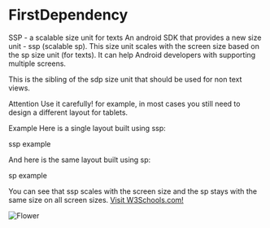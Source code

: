 # FirstDependency
SSP - a scalable size unit for texts
An android SDK that provides a new size unit - ssp (scalable sp). This size unit scales with the screen size based on the sp size unit (for texts). It can help Android developers with supporting multiple screens.

This is the sibling of the sdp size unit that should be used for non text views.

Attention
Use it carefully! for example, in most cases you still need to design a different layout for tablets.

Example
Here is a single layout built using ssp:

ssp example

And here is the same layout built using sp:

sp example

You can see that ssp scales with the screen size and the sp stays with the same size on all screen sizes.
<a href="https://www.w3schools.com">Visit W3Schools.com!</a>



<img src="https://github.com/AsifAnjum/FirstDependency/blob/master/logo%203kx3k.png" style="max-width:40%" title="White flower" alt="Flower">
